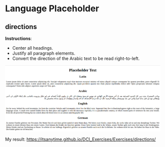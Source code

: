 # Language Placeholder

## directions

**Instructions**:

-   Center all headings.
-   Justify all paragraph elements.
-   Convert the direction of the Arabic text to be read right-to-left.

![alt-text](reference.png "Reference Image")

My result: https://itsanytime.github.io/DCI_Exercises/Exercises/directions/